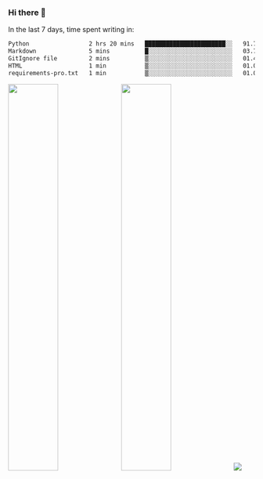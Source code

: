 ### Hi there 👋

In the last 7 days, time spent writing in:

<!--START_SECTION:waka-->

```txt
Python                 2 hrs 20 mins   ███████████████████████░░   91.74 %
Markdown               5 mins          █░░░░░░░░░░░░░░░░░░░░░░░░   03.70 %
GitIgnore file         2 mins          ▒░░░░░░░░░░░░░░░░░░░░░░░░   01.49 %
HTML                   1 min           ▒░░░░░░░░░░░░░░░░░░░░░░░░   01.09 %
requirements-pro.txt   1 min           ▒░░░░░░░░░░░░░░░░░░░░░░░░   01.03 %
```

<!--END_SECTION:waka-->

<img src="https://wakatime.com/share/@jimtje/5d0c92de-08f8-4a72-8f2f-6a9693d1e318.svg" width=45% height=45%> <img src="https://wakatime.com/share/@jimtje/501498ae-bda5-4da7-a89d-b40bcdd5556d.svg" width=45% height=45%>
![](https://hit.yhype.me/github/profile?user_id=43537315)

